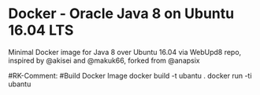 # Docker - Oracle Java 8 on Ubuntu 16.04 LTS

Minimal Docker image for Java 8 over Ubuntu 16.04
via WebUpd8 repo, inspired by @akisei and @makuk66,
forked from @anapsix

#RK-Comment:
#Build Docker Image
docker build -t ubantu .
docker run -ti ubantu